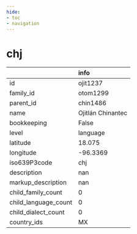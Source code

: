 ```yaml
---
hide:
- toc
- navigation
---
```

# chj
|                      | info              |
|:---------------------|:------------------|
| id                   | ojit1237          |
| family_id            | otom1299          |
| parent_id            | chin1486          |
| name                 | Ojitlán Chinantec |
| bookkeeping          | False             |
| level                | language          |
| latitude             | 18.075            |
| longitude            | -96.3369          |
| iso639P3code         | chj               |
| description          | nan               |
| markup_description   | nan               |
| child_family_count   | 0                 |
| child_language_count | 0                 |
| child_dialect_count  | 0                 |
| country_ids          | MX                |